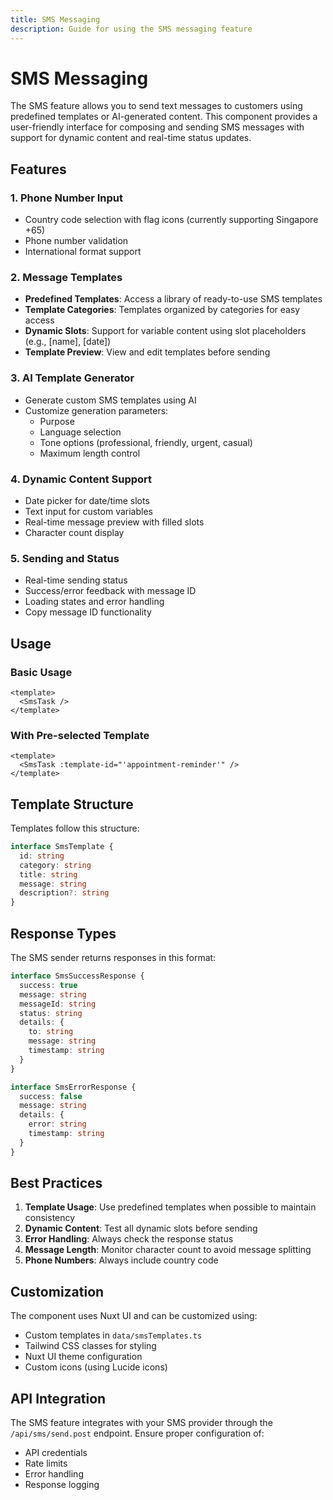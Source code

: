 ```yaml
---
title: SMS Messaging
description: Guide for using the SMS messaging feature
---
```


# SMS Messaging

The SMS feature allows you to send text messages to customers using predefined templates or AI-generated content. This component provides a user-friendly interface for composing and sending SMS messages with support for dynamic content and real-time status updates.

## Features

### 1. Phone Number Input
- Country code selection with flag icons (currently supporting Singapore +65)
- Phone number validation
- International format support

### 2. Message Templates
- **Predefined Templates**: Access a library of ready-to-use SMS templates
- **Template Categories**: Templates organized by categories for easy access
- **Dynamic Slots**: Support for variable content using slot placeholders (e.g., [name], [date])
- **Template Preview**: View and edit templates before sending

### 3. AI Template Generator
- Generate custom SMS templates using AI
- Customize generation parameters:
  - Purpose
  - Language selection
  - Tone options (professional, friendly, urgent, casual)
  - Maximum length control

### 4. Dynamic Content Support
- Date picker for date/time slots
- Text input for custom variables
- Real-time message preview with filled slots
- Character count display

### 5. Sending and Status
- Real-time sending status
- Success/error feedback with message ID
- Loading states and error handling
- Copy message ID functionality

## Usage

### Basic Usage
```vue
<template>
  <SmsTask />
</template>
```

### With Pre-selected Template
```vue
<template>
  <SmsTask :template-id="'appointment-reminder'" />
</template>
```

## Template Structure

Templates follow this structure:
```typescript
interface SmsTemplate {
  id: string
  category: string
  title: string
  message: string
  description?: string
}
```

## Response Types

The SMS sender returns responses in this format:
```typescript
interface SmsSuccessResponse {
  success: true
  message: string
  messageId: string
  status: string
  details: {
    to: string
    message: string
    timestamp: string
  }
}

interface SmsErrorResponse {
  success: false
  message: string
  details: {
    error: string
    timestamp: string
  }
}
```

## Best Practices

1. **Template Usage**: Use predefined templates when possible to maintain consistency
2. **Dynamic Content**: Test all dynamic slots before sending
3. **Error Handling**: Always check the response status
4. **Message Length**: Monitor character count to avoid message splitting
5. **Phone Numbers**: Always include country code

## Customization

The component uses Nuxt UI and can be customized using:
- Custom templates in `data/smsTemplates.ts`
- Tailwind CSS classes for styling
- Nuxt UI theme configuration
- Custom icons (using Lucide icons)

## API Integration

The SMS feature integrates with your SMS provider through the `/api/sms/send.post` endpoint. Ensure proper configuration of:
- API credentials
- Rate limits
- Error handling
- Response logging
